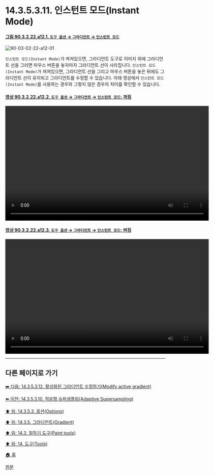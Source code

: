 # 14.3.5.3.11. 인스턴트 모드(Instant Mode)

<a id="90-03-02-22-a12-01"></a>

#### [그림 90.3.2.22.a12.1. `도구 옵션` → `그라디언트` → `인스턴트 모드`](./90-03-02-22-gradient.md#90-03-02-22-a12-01)
![90-03-02-22-a12-01](https://github.com/wonder13662/gimp/assets/15767104/dcaf2094-4bcb-4abf-9cdf-562b166a438f)

`인스턴트 모드(Instant Mode)`가 켜져있으면, 그라디언트 도구로 이미지 위에 그라디언트 선을 그리면 마우스 버튼을 놓자마자 그라디언트 선이 사라집니다. `인스턴트 모드(Instant Mode)`가 꺼져있으면, 그라디언트 선을 그리고 마우스 버튼을 놓은 뒤에도 그라디언트 선이 유지되고 그라디언트를 수정할 수 있습니다. 아래 영상에서 `인스턴트 모드(Instant Mode)`를 사용하는 경우와 그렇지 않은 경우의 차이를 확인할 수 있습니다.

<a id="90-03-02-22-a12-02"></a>

#### [영상 90.3.2.22.a12.2. `도구 옵션` → `그라디언트` → `인스턴트 모드`: 꺼짐](./90-03-02-22-gradient.md#90-03-02-22-a12-02)
<video controls="controls" width="640" height="360" src="https://github.com/wonder13662/gimp/assets/15767104/e7bdceeb-e6f3-4e27-9252-04d4ce95d484"></video>

<a id="90-03-02-22-a12-03"></a>

#### [영상 90.3.2.22.a12.3. `도구 옵션` → `그라디언트` → `인스턴트 모드`: 켜짐](./90-03-02-22-gradient.md#90-03-02-22-a12-03)
<video controls="controls" width="640" height="360" src="https://github.com/wonder13662/gimp/assets/15767104/17acfa2d-37b9-4bad-a37c-16f9f77cb32c"></video>

***

## 다른 페이지로 가기

[➡️ 다음: 14.3.5.3.12. 활성화된 그라디언트 수정하기(Modify active gradient)](./14-03-05-03-12-modify_active_gradient.md)

[⬅️ 이전: 14.3.5.3.10. 적응형 슈퍼샘플링(Adaptive Supersampling)](./14-03-05-03-10-adaptive_supersampling.md)

[⬆️ 위: 14.3.5.3. 옵션(Options)](./14-03-05-03-00-options.md)

[⬆️ 위: 14.3.5. 그라디언트(Gradient)](./14-03-05-00-gradient.md)

[⬆️ 위: 14.3. 칠하기 도구(Paint tools)](./14-03-00-paint-tools.md)

[⬆️ 위: 14. 도구(Tools)](./14-00-tools.md)

[🏠 홈](./00-home.md)

[원문](https://docs.gimp.org/2.10/ko/gimp-tool-bucket-fill.html#idm12721)
